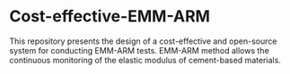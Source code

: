# Cost-effective-EMM-ARM
This repository presents the design of a cost-effective and open-source system for conducting EMM-ARM tests. EMM-ARM method allows the continuous monitoring of the elastic modulus of cement-based materials.
